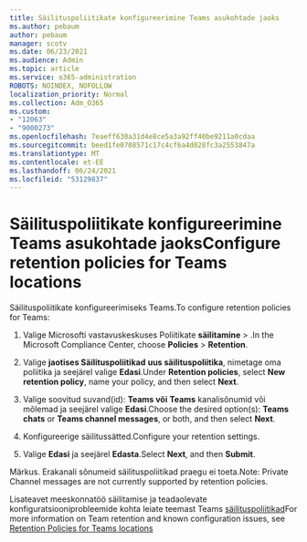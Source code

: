 ```yaml
---
title: Säilituspoliitikate konfigureerimine Teams asukohtade jaoks
ms.author: pebaum
author: pebaum
manager: scotv
ms.date: 06/23/2021
ms.audience: Admin
ms.topic: article
ms.service: o365-administration
ROBOTS: NOINDEX, NOFOLLOW
localization_priority: Normal
ms.collection: Adm_O365
ms.custom:
- "12063"
- "9000273"
ms.openlocfilehash: 7eaeff630a31d4e8ce5a3a92ff40be9211a0cdaa
ms.sourcegitcommit: beed1fe0708571c17c4cf6a4d028fc3a2553847a
ms.translationtype: MT
ms.contentlocale: et-EE
ms.lasthandoff: 06/24/2021
ms.locfileid: "53129837"
---
```

# <a name="configure-retention-policies-for-teams-locations"></a><span data-ttu-id="b0c8d-102">Säilituspoliitikate konfigureerimine Teams asukohtade jaoks</span><span class="sxs-lookup"><span data-stu-id="b0c8d-102">Configure retention policies for Teams locations</span></span>

<span data-ttu-id="b0c8d-103">Säilituspoliitikate konfigureerimiseks Teams.</span><span class="sxs-lookup"><span data-stu-id="b0c8d-103">To configure retention policies for Teams:</span></span>

1. <span data-ttu-id="b0c8d-104">Valige Microsofti vastavuskeskuses Poliitikate **säilitamine**  >  .</span><span class="sxs-lookup"><span data-stu-id="b0c8d-104">In the Microsoft Compliance Center, choose **Policies** > **Retention**.</span></span>

1. <span data-ttu-id="b0c8d-105">Valige **jaotises Säilituspoliitikad** **uus säilituspoliitika**, nimetage oma poliitika ja seejärel valige **Edasi**.</span><span class="sxs-lookup"><span data-stu-id="b0c8d-105">Under **Retention policies**, select **New retention policy**, name your policy, and then select **Next**.</span></span>

1. <span data-ttu-id="b0c8d-106">Valige soovitud suvand(id): **Teams või** **Teams** kanalisõnumid või mõlemad ja seejärel valige **Edasi**.</span><span class="sxs-lookup"><span data-stu-id="b0c8d-106">Choose the desired option(s): **Teams chats** or **Teams channel messages**, or both, and then select **Next**.</span></span>

1. <span data-ttu-id="b0c8d-107">Konfigureerige säilitussätted.</span><span class="sxs-lookup"><span data-stu-id="b0c8d-107">Configure your retention settings.</span></span> 

1. <span data-ttu-id="b0c8d-108">Valige **Edasi** ja seejärel **Edasta**.</span><span class="sxs-lookup"><span data-stu-id="b0c8d-108">Select **Next**, and then **Submit**.</span></span>

<span data-ttu-id="b0c8d-109">Märkus. Erakanali sõnumeid säilituspoliitikad praegu ei toeta.</span><span class="sxs-lookup"><span data-stu-id="b0c8d-109">Note: Private Channel messages are not currently supported by retention policies.</span></span>

<span data-ttu-id="b0c8d-110">Lisateavet meeskonnatöö säilitamise ja teadaolevate konfiguratsiooniprobleemide kohta leiate teemast Teams [säilituspoliitikad](/microsoft-365/compliance/create-retention-policies#retention-policy-for-teams-locations)</span><span class="sxs-lookup"><span data-stu-id="b0c8d-110">For more information on Team retention and known configuration issues, see [Retention Policies for Teams locations](/microsoft-365/compliance/create-retention-policies#retention-policy-for-teams-locations)</span></span>

